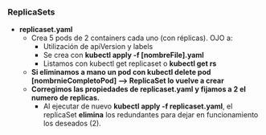 
### ReplicaSets
- **replicaset.yaml**
	- Crea 5 pods de 2 containers cada uno (con réplicas). OJO a:
		- Utilización de apiVersion y labels
		- Se crea con **kubectl apply -f [nombreFile].yaml**
		- Listamos con kubectl get replicaset o **kubectl get rs**
	- **Si eliminamos a mano un pod con kubectl delete pod [nombrnieCompletoPod] --> ReplicaSet lo vuelve a crear**
	- **Corregimos las propiedades de replicaset.yaml y fijamos a 2 el numero de replicas.**
	 	- Al ejecutar de nuevo **kubectl apply -f replicaset.yaml**, el replicaSet **elimina** los redundantes para dejar en funcionamiento los deseados (2).